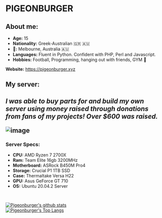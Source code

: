 # PIGEONBURGER

<h2>About me:</h2>

- **Age:** 15
- **Nationality:** Greek-Australian 🇬🇷 🇦🇺
- **📍:** Melbourne, Australia 🇦🇺
- **Languages:** Fluent in Python. Confident with PHP, Perl and Javascript.
- **Hobbies:** Football, Programming, hanging out with friends, GYM 💪

**Website:** https://pigeonburger.xyz

<h2>My server:<h2>
  
*I was able to buy parts for and build my own server using money raised through donations from fans of my projects! Over $600 was raised.*

![image](https://user-images.githubusercontent.com/70826123/117432974-4becb700-af6e-11eb-916a-c66688f63aad.png)

<h3>Server Specs:</h3>

- **CPU:** AMD Ryzen 7 2700X
- **Ram:** Team Elite 16gb 3200MHz
- **Motherboard:** ASRock B450M Pro4
- **Storage:** Crucial P1 1TB SSD
- **Case:** Thermaltake Versa H22
- **GPU:** Asus GeForce GT 710
- **OS:** Ubuntu 20.04.2 Server


<br>


[![Pigeonburger's github stats](https://github-readme-stats.vercel.app/api?username=pygeonburger&show_icons=true&theme=dark)](https://github.com/anuraghazra/github-readme-stats)
<br>
[![Pigeonburger's Top Langs](https://github-readme-stats.vercel.app/api/top-langs/?username=pygeonburger&layout=compact&theme=dark)](https://github.com/anuraghazra/github-readme-stats)
